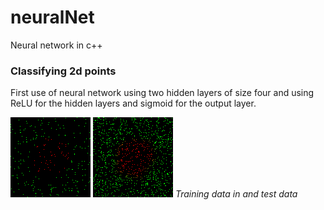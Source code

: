 # neuralNet
Neural network in c++

### Classifying 2d points
First use of neural network using two hidden layers of size four and using ReLU for the hidden layers and sigmoid for the output layer.

![alttext](images/classifying2dPointsTraining.png "training") ![alttext](images/classifying2dPointsTest.png "test")
*Training data in and test data*
